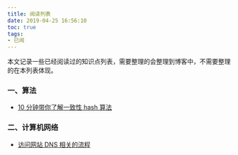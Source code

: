 ```yaml
---
title: 阅读列表
date: 2019-04-25 16:56:10
toc: true
tags:
- 已阅
---
```


本文记录一些已经阅读过的知识点列表，需要整理的会整理到博客中，不需要整理的在本列表体现。

### 一、算法

- [10 分钟带你了解一致性 hash 算法](https://www.geekshuai.com/posts/14aa896.html) 

### 二、计算机网络

- [访问网站 DNS 相关的流程](https://www.geekshuai.com/posts/fb1665c6.html)